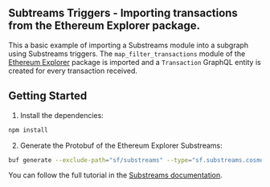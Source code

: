 ## Subtreams Triggers - Importing transactions from the Ethereum Explorer package.

This a basic example of importing a Substreams module into a subgraph using Substreams triggers. The `map_filter_transactions` module of the [Ethereum Explorer](https://github.com/streamingfast/substreams-explorers/tree/main/ethereum-explorer) package is imported and a `Transaction` GraphQL entity is created for every transaction received.

## Getting Started

1. Install the dependencies:

```bash
npm install
```

2. Generate the Protobuf of the Ethereum Explorer Substreams:

```bash
buf generate --exclude-path="sf/substreams" --type="sf.substreams.cosmos.v1.USDTExchangeList" injective-usdt-volume-v0.1.0.spkg#format=bin
```

You can follow the full tutorial in the [Substreams documentation](https://substreams.streamingfast.io/documentation/consume/subgraph/triggers).
